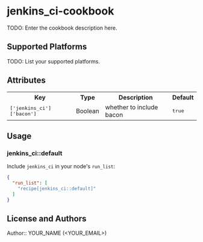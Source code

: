 # jenkins_ci-cookbook

TODO: Enter the cookbook description here.

## Supported Platforms

TODO: List your supported platforms.

## Attributes

<table>
  <tr>
    <th>Key</th>
    <th>Type</th>
    <th>Description</th>
    <th>Default</th>
  </tr>
  <tr>
    <td><tt>['jenkins_ci']['bacon']</tt></td>
    <td>Boolean</td>
    <td>whether to include bacon</td>
    <td><tt>true</tt></td>
  </tr>
</table>

## Usage

### jenkins_ci::default

Include `jenkins_ci` in your node's `run_list`:

```json
{
  "run_list": [
    "recipe[jenkins_ci::default]"
  ]
}
```

## License and Authors

Author:: YOUR_NAME (<YOUR_EMAIL>)
